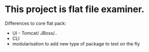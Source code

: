 # This project is flat file examiner. #
Differences to core flat pack:

  * UI - Tomcat/ JBoss/..
  * CLI
  * modularisation to add new type of package to test on the fly